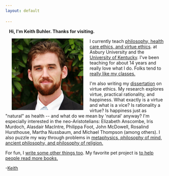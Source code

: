 ```yaml
---
layout: default

--- 
```


&nbsp;&nbsp; **Hi, I'm Keith Buhler. Thanks for visiting.**

<img src="/img/face3.jpg" alt="Keith" align="left" hspace="20" height="225" width="225">

I currently teach [philosophy, health care ethics, and virtue ethics](/teaching). at Asbury University and the [University of Kentucky](https://philosophy.as.uky.edu/users/kebu226). I've been teaching for about 14 years and really love what I do. Folks tend to [really like my classes.](http://www.ratemyprofessors.com/ShowRatings.jsp?tid=1822771) 

I'm also writing my [dissertation](/fun/phd) on virtue ethics.  My research explores virtue, practical rationality, and happiness. What exactly is a virtue and what is a vice? Is rationality a virtue? Is happiness just as "natural" as health -- and what do we mean by 'natural' anyway? I'm especially interested in the neo-Aristotelians: Elizabeth Anscombe, Iris Murdoch, Alasdair MacIntre, Philippa Foot, John McDowell, Rosalind Hursthouse, Martha Nussbaum, and Michael Thompson (among others). I also puzzle my way through problems in [metaphysics, philosophy of mind, ancient philosophy, and philosophy of religion.](https://uky.academia.edu/KeithBuhler)

For fun, I [write some other things too](/fun/). My favorite pet project is [to help people read more books.](http://www.readingintentionally.com)

-[Keith](mailto:keithedbuhler@gmail.com)